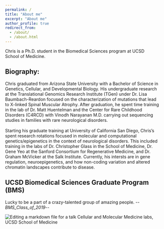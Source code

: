 ```yaml
---
permalink: /
title: "About me"
excerpt: "About me"
author_profile: true
redirect_from: 
  - /about/
  - /about.html
---
```


Chris is a Ph.D. student in the Biomedical Sciences program at UCSD School of Medicine.

Biography:
------
Chris graduated from Arizona State University with a Bachelor of Science in Genetics, Cellular, and Developmental Biology. His undergraduate research at the Translational Genomics Research Institute (TGen) under Dr. Lisa Baumbach-Reardon focused on the characterization of mutations that lead to X-linked Spinal Muscular Atrophy. After graduation, he spent time training in the lab of Dr. Matt Huentelman and the Center for Rare Childhood Disorders (C4RCD) with Vinodh Narayanan M.D. carrying out sequencing studies in families with rare neurological disorders.
<br/>
<br/>
Starting his graduate training at University of California San Diego, Chris’s spent research rotations focused in molecular and computational genetics/epigenetics in the context of neurological disorders. This included training in the labs of Dr. Christopher Glass in the School of Medicine, Dr. Gene Yeo at the Sanford Consortium for Regenerative Medicine, and Dr. Graham McVicker at the Salk Institute. Currently, his intersts are in gene regulation, neuroepigenetics, and how non-coding variation and altered chromatin landscapes contribute to disease.

UCSD Biomedical Sciences Graduate Program (BMS)
------
Lucky to be a part of a crazy-talented group of amazing people. --*BMS_Class_of_2019*--

![Editing a markdown file for a talk](/images/20190923_082634.jpg)
Cellular and Molecular Medicine labs, UCSD School of Medicine

